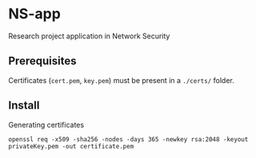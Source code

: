 # NS-app
Research project application in Network Security

## Prerequisites

Certificates (`cert.pem`, `key.pem`) must be present in a `./certs/` folder. 

## Install

Generating certificates

```
openssl req -x509 -sha256 -nodes -days 365 -newkey rsa:2048 -keyout privateKey.pem -out certificate.pem
```

